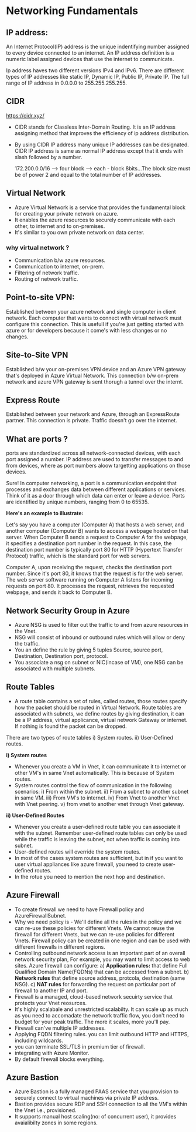 # Networking Fundamentals

## IP address:

An Internet Protocol(IP) address is the unique indentifying number assigned to every device connected to an internet. An IP address definition is a numeric label assigned devices that use the internet to communicate.

Ip address haves two different versions IPv4 and IPv6. There are different types of IP addresses like static IP, Dynamic IP, Public IP, Private IP. The full range of IP address in 0.0.0.0 to 255.255.255.255.

## CIDR

https://cidr.xyz/

- CIDR stands for Classless Inter-Domain Routing. It is an IP address assigning method that improves the efficiency of ip address distribution.
- By using CIDR IP address many unique IP addresses can be designated. CIDR IP address is same as normal IP address except that it ends with slash followed by a number.

  172.200.0.0/16 --> four block --> each - block 8bits...The block size must be of power 2 and equal to the total number of IP addresses.

## Virtual Network

- Azure Virtual Network is a service that provides the fundamental block for creating your private network on azure.
- It enables the azure resources to securely communicate with each other, to internet and to on-premises.
- It's similar to you own private network on data center.

### why virtual network ?

- Communication b/w azure resources.
- Communication to internet, on-prem.
- Filtering of network traffic.
- Routing of network traffic.

## Point-to-site VPN:

Established between your azure network and single computer in client network. Each computer that wants to connect with virtual network must configure this connection. This is usefull if you're just getting started with azure or for developers because it come's with less changes or no changes.

## Site-to-Site VPN

Established b/w your on-premises VPN device and an Azure VPN gateway that's deployed in Azure Virtual Network. This connection b/w on-prem network and azure VPN gateway is sent thorugh a tunnel over the internt.

## Express Route

Established between your network and Azure, through an ExpressRoute partner. This connection is private. Traffic doesn't go over the internet.

## What are ports ?

ports are standardized across all network-connected devices, with each port assigned a number. IP address are used to transfer messages to and from devices, where as port numbers aloow targetting applications on those devices.

Sure! In computer networking, a port is a communication endpoint that processes and exchanges data between different applications or services. Think of it as a door through which data can enter or leave a device. Ports are identified by unique numbers, ranging from 0 to 65535.

**Here's an example to illustrate:**

Let's say you have a computer (Computer A) that hosts a web server, and another computer (Computer B) wants to access a webpage hosted on that server. When Computer B sends a request to Computer A for the webpage, it specifies a destination port number in the request. In this case, the destination port number is typically port 80 for HTTP (Hypertext Transfer Protocol) traffic, which is the standard port for web servers.

Computer A, upon receiving the request, checks the destination port number. Since it's port 80, it knows that the request is for the web server. The web server software running on Computer A listens for incoming requests on port 80. It processes the request, retrieves the requested webpage, and sends it back to Computer B.

## Network Security Group in Azure

- Azure NSG is used to filter out the traffic to and from azure resources in the Vnet.
- NSG will consist of inbound or outbound rules which will allow or deny the traffic.
- You an define the rule by giving 5 tuples Source, source port, Destination, Destination port, protocol.
- You associate a nsg on subnet or NIC(incase of VM), one NSG can be associated with multiple subnets.

## Route Tables

- A route table contains a set of rules, called routes, those routes specify how the packet should be routed in Virtual Network. Route tables are associated with subnets, we define routes by giving destination, it can be a IP address, virtual applicance, virtual network Gateway or internet. If nothing is found the packet can be dropped.

There are two types of route tables
i) System routes.
ii) User-Defined routes.

**i) System routes**

- Whenever you create a VM in Vnet, it can communicate it to internet or other VM's in same Vnet automatically. This is because of System routes.
- System routes control the flow of communication in the following scenarios:
  i) From within the subnet.
  ii) From a subnet to another subnet in same VM.
  iii) From VM's to internet.
  iv) From Vnet to another Vnet with Vnet peering.
  v) from vnet to another vnet through Vnet gateway.

**ii) User-Defined Routes**

- Whenever you create a user-defined route table you can associate it with the subnet. Remember user-defined route tables can only be used while the traffic is leaving the subnet, not when traffic is coming into subnet.
- User-defined routes will override the system routes.
- In most of the cases system routes are sufficient, but in if you want to user virtual appliances like azure firewall, you need to create user-defined routes.
- In the rotue you need to mention the next hop and destination.

## Azure Firewall

- To create firewall we need to have Firewall policy and AzureFirewallSubnet.
- Why we need policy is - We'll define all the rules in the policy and we can re-use these policies for different Vnets. We cannot reuse the firewall for different Vnets, but we can re-use policies for different Vnets. Firewall policy can be created in one region and can be used with different firewalls in different regions.
- Controlling outbound network access is an important part of an overall network security plan, For example, you may want to limit access to web sites.
  Azure firewall can configure:
  a) **Application rules:** that define Full Qualified Domain Name(FQDNs) that can be accessed from a subnet.
  b) **Network rules** that define source address, protcola, destination (same NSG).
  c) **NAT rules** for forwarding the request on particular port of firewall to another IP and port.
- Firewall is a managed, cloud-based network secuirty service that protects your Vnet reosurces.
- It's highly scalabale and unrestricted scalabilty. It can scale up as much as you need to accomadate the network traffic flow, you don't need to budget for your peak traffic. The more it scales, more you'll pay.
- Firewall can've multiple IP addresses.
- Applying FQDN filtering rules. you can limit outbound HTTP and HTTPS, including wildcards.
- you can terminate SSL/TLS in premium tier of firewall.
- integrating with Azure Monitor.
- By default firewall blocks everything.

## Azure Bastion

- Azure Bastion is a fully managed PAAS service that you provision to securely connect to virtual machines via private IP address.
- Bastion provides secure RDP and SSH connection to all the VM's within the Vnet i.e., provisioned.
- It supports manual host scaling(no: of concurrent user), it provides avaialibilty zones in some regions.
